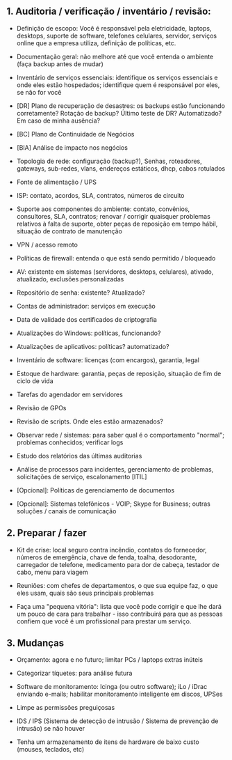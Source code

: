 ## 1.  Auditoria / verificação / inventário / revisão:

- Definição de escopo: Você é responsável pela eletricidade, laptops, desktops, suporte de software, telefones celulares, servidor, serviços online que a empresa utiliza, definição de políticas, etc.

- Documentação geral: não melhore até que você entenda o ambiente (faça backup antes de mudar)

- Inventário de serviços essenciais: identifique os serviços essenciais e onde eles estão hospedados; identifique quem é responsável por eles, se não for você

- [DR] Plano de recuperação de desastres: os backups estão funcionando corretamente? Rotação de backup? Último teste de DR? Automatizado? Em caso de minha ausência?

- [BC] Plano de Continuidade de Negócios

- [BIA] Análise de impacto nos negócios

- Topologia de rede: configuração (backup?), Senhas, roteadores, gateways, sub-redes, vlans, endereços estáticos, dhcp, cabos rotulados

- Fonte de alimentação / UPS

- ISP: contato, acordos, SLA, contratos, números de circuito

- Suporte aos componentes do ambiente: contato, convênios, consultores, SLA, contratos; renovar / corrigir quaisquer problemas relativos à falta de suporte, obter peças de reposição em tempo hábil, situação de contrato de manutenção

- VPN / acesso remoto

- Políticas de firewall: entenda o que está sendo permitido / bloqueado

- AV: existente em sistemas (servidores, desktops, celulares), ativado, atualizado, exclusões personalizadas

- Repositório de senha: existente? Atualizado?

- Contas de administrador: serviços em execução

- Data de validade dos certificados de criptografia

- Atualizações do Windows: políticas, funcionando?

- Atualizações de aplicativos: políticas? automatizado?

- Inventário de software: licenças (com encargos), garantia, legal
 
- Estoque de hardware: garantia, peças de reposição, situação de fim de ciclo de vida
 
- Tarefas do agendador em servidores
 
- Revisão de GPOs

- Revisão de scripts. Onde eles estão armazenados?

- Observar rede / sistemas: para saber qual é o comportamento "normal"; problemas conhecidos; verificar logs

- Estudo dos relatórios das últimas auditorias

- Análise de processos para incidentes, gerenciamento de problemas, solicitações de serviço, escalonamento [ITIL]

- [Opcional]: Políticas de gerenciamento de documentos

- [Opcional]: Sistemas telefônicos - VOIP; Skype for Business; outras soluções / canais de comunicação

## 2. Preparar / fazer

- Kit de crise: local seguro contra incêndio, contatos do fornecedor, números de emergência, chave de fenda, toalha, desodorante, carregador de telefone, medicamento para dor de cabeça, testador de cabo, menu para viagem

- Reuniões: com chefes de departamentos, o que sua equipe faz, o que eles usam, quais são seus principais problemas

- Faça uma "pequena vitória": lista que você pode corrigir e que lhe dará um pouco de cara para trabalhar - isso contribuirá para que as pessoas confiem que você é um profissional para prestar um serviço.

## 3. Mudanças

- Orçamento: agora e no futuro; limitar PCs / laptops extras inúteis

- Categorizar tíquetes: para análise futura

- Software de monitoramento: Icinga (ou outro software); iLo / iDrac enviando e-mails; habilitar monitoramento inteligente em discos, UPSes

- Limpe as permissões preguiçosas

- IDS / IPS (Sistema de detecção de intrusão / Sistema de prevenção de intrusão) se não houver

- Tenha um armazenamento de itens de hardware de baixo custo (mouses, teclados, etc)